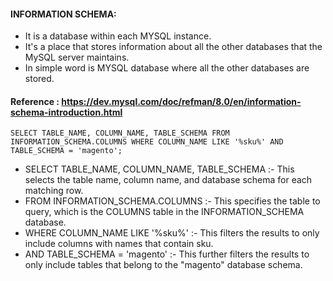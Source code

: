 #### INFORMATION SCHEMA:
- It is a database within each MYSQL instance.
- It's a place  that stores information about all the other databases that the MySQL server maintains.
- In simple word is MYSQL database where all the other databases are stored.
  
#### Reference : https://dev.mysql.com/doc/refman/8.0/en/information-schema-introduction.html


` SELECT TABLE_NAME, COLUMN_NAME, TABLE_SCHEMA FROM INFORMATION_SCHEMA.COLUMNS WHERE COLUMN_NAME LIKE '%sku%' AND TABLE_SCHEMA = 'magento'; `

- SELECT TABLE_NAME, COLUMN_NAME, TABLE_SCHEMA :- This selects the table name, column name, and database schema for each matching row.
- FROM INFORMATION_SCHEMA.COLUMNS :-  This specifies the table to query, which is the COLUMNS table in the INFORMATION_SCHEMA database.
- WHERE COLUMN_NAME LIKE '%sku%' :- This filters the results to only include columns with names that contain sku.
- AND TABLE_SCHEMA = 'magento' :- This further filters the results to only include tables that belong to the "magento" database schema.

